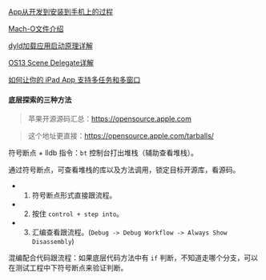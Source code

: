 
[App从开发到安装到手机上的过程](https://blog.csdn.net/ldszw/article/details/111137442)

[Mach-O文件介绍](https://blog.csdn.net/TuGeLe/article/details/81002423)

[dyld加载应用启动原理详解](https://blog.csdn.net/wangletiancsdn/article/details/104740563)

[OS13 Scene Delegate详解](https://juejin.cn/post/6844903993496305671)

[如何让你的 iPad App 支持多任务和多窗口](https://developer.apple.com/cn/news/?id=9nvbn1tp)


#### 底层探索的三种方法

> 苹果开源源码汇总：https://opensource.apple.com

> 这个地址更直接：https://opensource.apple.com/tarballs/

符号断点 + lldb 指令：`bt` 控制台打出堆栈（辅助查看堆栈）。

通过符号断点，可查看堆栈的库以及方法调用，锁定目标开源库，看源码。
 - 1. 符号断点形式直接跟流程。
 - 2. 按住 `control + step into`。
 - 3. 汇编查看跟流程。(`Debug -> Debug Workflow -> Always Show Disassembly`)

混编配合代码跟流程：如果底层代码方法中有 `if` 判断，不知道走哪个分支，可以在测试工程中下符号断点来验证判断。
